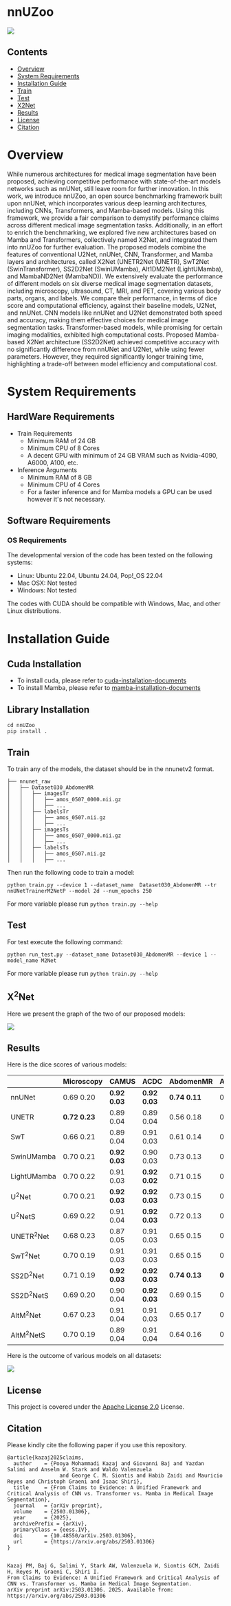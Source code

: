 # nnUZoo

<img src="nnUZoo-Assets/main_img.jpg">

## Contents

- [Overview](#overview-)
- [System Requirements](#system-requirements)
- [Installation Guide](#installation-guide)
- [Train](#train)
- [Test](#test)
- [X2Net](#x2net-)
- [Results](#results)
- [License](#license)
- [Citation](#citation)

# Overview

While numerous architectures for medical image segmentation have been proposed, achieving competitive performance with state-of-the-art models networks such as nnUNet, still leave room for further innovation. In this work, we introduce nnUZoo, an open source benchmarking framework built upon nnUNet, which incorporates various deep learning architectures, including CNNs, Transformers, and Mamba-based models. Using this framework, we provide a fair comparison to demystify performance claims across different medical image segmentation tasks. Additionally, in an effort to enrich the benchmarking, we explored five new architectures based on Mamba and Transformers, collectively named X2Net, and integrated them into nnUZoo for further evaluation. The proposed models combine the features of conventional U2Net, nnUNet, CNN, Transformer, and Mamba layers and architectures, called X2Net (UNETR2Net (UNETR), SwT2Net (SwinTransformer), SS2D2Net (SwinUMamba), Alt1DM2Net (LightUMamba), and MambaND2Net (MambaND)). We extensively evaluate the performance of different models on six diverse medical image segmentation datasets, including microscopy, ultrasound, CT, MRI, and PET, covering various body parts, organs, and labels. We compare their performance, in terms of dice score and computational efficiency, against their baseline models, U2Net, and nnUNet. CNN models like nnUNet and U2Net demonstrated both speed and accuracy, making them effective choices for medical image segmentation tasks. Transformer-based models, while promising for certain imaging modalities, exhibited high computational costs. Proposed Mamba-based X2Net architecture (SS2D2Net) achieved competitive accuracy with no significantly difference from nnUNet and U2Net, while using fewer parameters. However, they required significantly longer training time, highlighting a trade-off between model efficiency and computational cost. 

# System Requirements

## HardWare Requirements

- Train Requirements
    - Minimum RAM of 24 GB
    - Minimum CPU of 8 Cores
    - A decent GPU with minimum of 24 GB VRAM such as Nvidia-4090, A6000, A100, etc.
- Inference Arguments
    - Minimum RAM of 8 GB
    - Minimum CPU of 4 Cores
    - For a faster inference and for Mamba models a GPU can be used however it's not necessary.

## Software Requirements

### OS Requirements

The developmental version of the code has been tested on the following systems:

* Linux: Ubuntu 22.04, Ubuntu 24.04, Pop!_OS 22.04
* Mac OSX: Not tested
* Windows: Not tested

The codes with CUDA should be compatible with Windows, Mac, and other Linux distributions.

# Installation Guide

## Cuda Installation

- To install cuda, please refer
  to [cuda-installation-documents](https://docs.nvidia.com/cuda/cuda-installation-guide-linux/)
- To install Mamba, please refer
  to [mamba-installation-documents](https://github.com/state-spaces/mamba?tab=readme-ov-file#installation)

## Library Installation
```commandline
cd nnUZoo
pip install .
```

## Train

To train any of the models, the dataset should be in the nnunetv2 format.

```commandline
├── nnunet_raw
│   ├── Dataset030_AbdomenMR
│   │   ├── imagesTr
│   │   │   ├── amos_0507_0000.nii.gz
│   │   │   ├── ...
│   │   ├── labelsTr
│   │   │   ├── amos_0507.nii.gz
│   │   │   ├── ...
│   │   ├── imagesTs
│   │   │   ├── amos_0507_0000.nii.gz
│   │   │   ├── ...
│   │   ├── labelsTs
│   │   │   ├── amos_0507.nii.gz
│   │   │   ├── ...
```

Then run the following code to train a model:

```commandline
python train.py --device 1 --dataset_name  Dataset030_AbdomenMR --tr nnUNetTrainerM2NetP --model 2d --num_epochs 250
```

For more variable please run `python train.py --help`

## Test

For test execute the following command:

```commandline
python run_test.py --dataset_name Dataset030_AbdomenMR --device 1 --model_name M2Net 
```

For more variable please run `python train.py --help`

## X<sup>2</sup>Net

Here we present the graph of the two of our proposed models:

<img src="nnUZoo-Assets/X2Net_graphs.png">

## Results

Here is the dice scores of various models:

|              | Microscopy     | CAMUS          | ACDC           | AbdomenMR      | AbdomenCT      | PET            |
|:-------------|:---------------|:---------------|:---------------|:---------------|:---------------|:---------------|
| nnUNet       | 0.69  0.20     | **0.92  0.03** | **0.92  0.03** | **0.74  0.11** | 0.78  0.08     | **0.73  0.04** |
| UNETR        | **0.72  0.23** | 0.89  0.04     | 0.89  0.04     | 0.56  0.18     | 0.47  0.20     | 0.50  0.03     |
| SwT          | 0.66  0.21     | 0.89  0.04     | 0.91  0.03     | 0.61  0.14     | 0.60  0.13     | 0.50  0.03     |
| SwinUMamba   | 0.70  0.21     | **0.92  0.03** | 0.90  0.03     | 0.73  0.13     | 0.78  0.09     | 0.71  0.04     |
| LightUMamba  | 0.70  0.22     | 0.91  0.03     | **0.92  0.02** | 0.71  0.15     | 0.73  0.11     | 0.71  0.04     |
| U<sup>2</sup>Net     | 0.70  0.21     | **0.92  0.03** | **0.92  0.03** | 0.73  0.15     | 0.78  0.08     | 0.72  0.04     |
| U<sup>2</sup>NetS    | 0.69  0.22     | 0.91  0.04     | **0.92  0.03** | 0.72  0.13     | 0.71  0.10     | 0.65  0.04     |
| UNETR<sup>2</sup>Net | 0.68  0.23     | 0.87  0.05     | 0.91  0.03     | 0.65  0.15     | 0.69  0.13     | 0.66  0.04     |
| SwT<sup>2</sup>Net   | 0.70  0.19     | 0.91  0.03     | 0.91  0.03     | 0.65  0.15     | 0.71  0.10     | 0.67  0.04     |
| SS2D<sup>2</sup>Net  | 0.71  0.19     | **0.92  0.03** | **0.92  0.03** | **0.74  0.13** | **0.80  0.08** | 0.72  0.04     |
| SS2D<sup>2</sup>NetS | 0.69  0.20     | 0.90  0.04     | **0.92  0.03** | 0.69  0.15     | 0.72  0.11     | 0.64  0.04     |
| AltM<sup>2</sup>Net  | 0.67  0.23     | 0.91  0.04     | 0.91  0.03     | 0.65  0.17     | 0.74  0.09     | 0.68  0.04     |
| AltM<sup>2</sup>NetS | 0.70  0.19     | 0.89  0.04     | 0.91  0.04     | 0.64  0.16     | 0.63  0.13     | 0.57  0.03     |

Here is the outcome of various models on all datasets:

<img src="nnUZoo-Assets/model_results.jpg">

## License

This project is covered under the [Apache License 2.0](LICENSE) License.

## Citation

Please kindly cite the following paper if you use this repository.

```commandline
@article{kazaj2025claims,
  author    = {Pooya Mohammadi Kazaj and Giovanni Baj and Yazdan Salimi and Anselm W. Stark and Waldo Valenzuela
                 and George C. M. Siontis and Habib Zaidi and Mauricio Reyes and Christoph Graeni and Isaac Shiri},
  title     = {From Claims to Evidence: A Unified Framework and Critical Analysis of CNN vs. Transformer vs. Mamba in Medical Image Segmentation},
  journal   = {arXiv preprint},
  volume    = {2503.01306},
  year      = {2025},
  archivePrefix = {arXiv},
  primaryClass = {eess.IV},
  doi       = {10.48550/arXiv.2503.01306},
  url       = {https://arxiv.org/abs/2503.01306}
}


```
```
Kazaj PM, Baj G, Salimi Y, Stark AW, Valenzuela W, Siontis GCM, Zaidi H, Reyes M, Graeni C, Shiri I. 
From Claims to Evidence: A Unified Framework and Critical Analysis of CNN vs. Transformer vs. Mamba in Medical Image Segmentation. 
arXiv preprint arXiv:2503.01306. 2025. Available from: https://arxiv.org/abs/2503.01306

```
